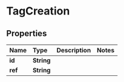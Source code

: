 # TagCreation

## Properties

| Name | Type | Description | Notes |
| :--- | :--- | :--- | :--- |
| **id** | **String** |  |  |
| **ref** | **String** |  |  |


